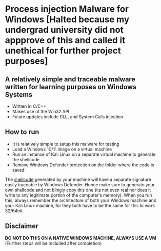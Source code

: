 # Process injection Malware for Windows [**Halted because my undergrad university did not appprove of this and called it unethical for further project purposes**]
## A relatively simple and traceable malware written for learning purposes on Windows Systems
- Written in C/C++
- Makes use of the Win32 API
- Future updates include DLL, and System Calls injection

## How to run
- It is relatively simple to setup this malware for testing
- Load a Windows 10/11 image on a virtual machine
- Run an instance of Kali Linux on a separate virtual machine to generate the shellcode
- Remove Windows Defender protection on the folder where the code is saved<br>

The [shellcode](https://github.com/NR-NJN/Mal1/blob/3c998ffaacea55bc115f268ca940788f2f431f57/MAL.cpp#L13C1-L13C59) generated by your machine will have a separate signature easily traceable by Windows Defender. Hence make sure to generate your own shellcode and not blingly copy this one (its not even real nor does it write to any legitimate portion of the computer's memory). When you run this, always remember the architecture of both your Windows machine and your Kali Linux machine, for they both have to be the same for this to work 32/64bit.

## Disclaimer
**DO NOT DO THIS ON A NATIVE WINDOWS MACHINE, ALWAYS USE A VM**<br>
(Further steps will be included after completion)

